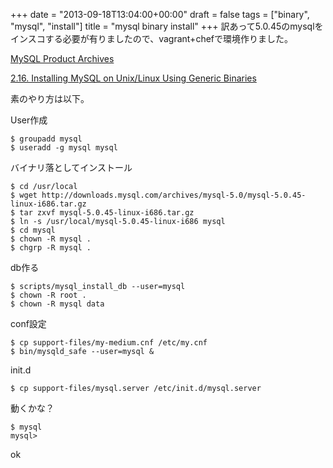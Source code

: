 +++
date = "2013-09-18T13:04:00+00:00"
draft = false
tags = ["binary", "mysql", "install"]
title = "mysql binary install"
+++
訳あって5.0.45のmysqlをインスコする必要が有りましたので、vagrant+chefで環境作りました。

[MySQL Product Archives](http://downloads.mysql.com/archives.php)

[2.16. Installing MySQL on Unix/Linux Using Generic Binaries](http://dev.mysql.com/doc/refman/5.0/en/binary-installation.html)

素のやり方は以下。

User作成

    $ groupadd mysql
    $ useradd -g mysql mysql


バイナリ落としてインストール

    $ cd /usr/local
    $ wget http://downloads.mysql.com/archives/mysql-5.0/mysql-5.0.45-linux-i686.tar.gz
    $ tar zxvf mysql-5.0.45-linux-i686.tar.gz
    $ ln -s /usr/local/mysql-5.0.45-linux-i686 mysql
    $ cd mysql
    $ chown -R mysql .
    $ chgrp -R mysql .

db作る

    $ scripts/mysql_install_db --user=mysql
    $ chown -R root .
    $ chown -R mysql data


conf設定

    $ cp support-files/my-medium.cnf /etc/my.cnf
    $ bin/mysqld_safe --user=mysql &

init.d

    $ cp support-files/mysql.server /etc/init.d/mysql.server


動くかな？


    $ mysql
    mysql>


ok